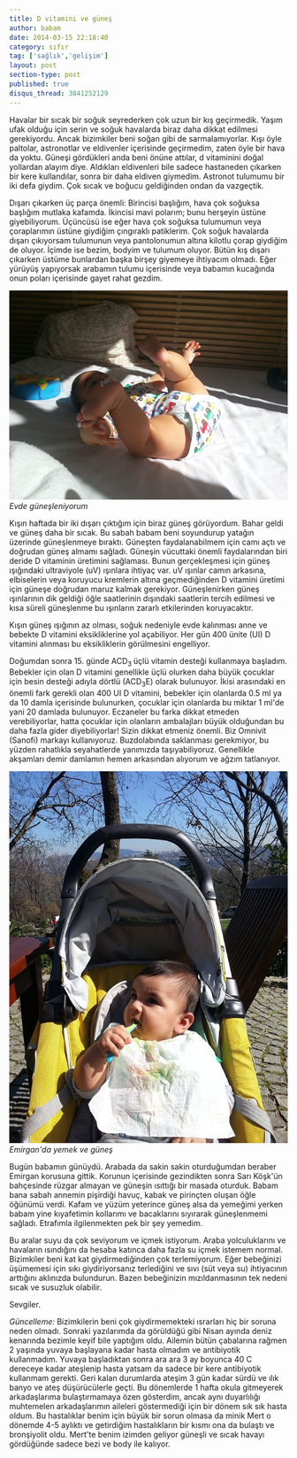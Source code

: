 ```yaml
---
title: D vitamini ve güneş
author: babam
date: 2014-03-15 22:18:40
category: sıfır
tag: ['sağlık','gelişim']
layout: post
section-type: post
published: true
disqus_thread: 3841252129
---
```


Havalar bir sıcak bir soğuk seyrederken çok uzun bir kış geçirmedik. Yaşım ufak olduğu için serin ve soğuk havalarda biraz daha dikkat edilmesi gerekiyordu. Ancak bizimkiler beni soğan gibi de sarmalamıyorlar. Kışı öyle paltolar, astronotlar ve eldivenler içerisinde geçirmedim, zaten öyle bir hava da yoktu. Güneşi gördükleri anda beni önüne attılar, d vitaminini doğal yollardan alayım diye. Aldıkları eldivenleri bile sadece hastaneden çıkarken bir kere kullandılar, sonra bir daha eldiven giymedim. Astronot tulumumu bir iki defa giydim. Çok sıcak ve boğucu geldiğinden ondan da vazgeçtik.

Dışarı çıkarken üç parça önemli: Birincisi başlığım, hava çok soğuksa başlığım mutlaka kafamda. İkincisi mavi polarım; bunu herşeyin üstüne giyebiliyorum. Üçüncüsü ise eğer hava çok soğuksa tulumumun veya çoraplarımın üstüne giydiğim çıngıraklı patiklerim. Çok soğuk havalarda dışarı çıkıyorsam tulumunun veya pantolonumun altına kilotlu çorap giydiğim de oluyor. İçimde ise bezim, bodyim ve tulumum oluyor. Bütün kış dışarı çıkarken üstüme bunlardan başka birşey giyemeye ihtiyacım olmadı. Eğer yürüyüş yapıyorsak arabamın tulumu içerisinde veya babamın kucağında onun poları içerisinde gayet rahat gezdim.

![Evde güneşleniyorum](/img/posts/evde_gunesleniyorum.jpg)
*Evde güneşleniyorum*

Kışın haftada bir iki dışarı çıktığım için biraz güneş görüyordum. Bahar geldi ve güneş daha bir sıcak. Bu sabah babam beni soyundurup yatağın üzerinde güneşlenmeye bıraktı. Güneşten faydalanabilmem için camı açtı ve doğrudan güneş almamı sağladı. Güneşin vücuttaki önemli faydalarından biri deride D vitaminin üretimini sağlaması. Bunun gerçekleşmesi için güneş ışığındaki ultraviyole (uV) ışınlara ihtiyaç var. uV ışınlar camın arkasına, elbiselerin veya koruyucu kremlerin altına geçmediğinden D vitamini üretimi için güneşe doğrudan maruz kalmak gerekiyor. Güneşlenirken güneş ışınlarının dik geldiği öğle saatlerinin dışındaki saatlerin tercih edilmesi ve kısa süreli güneşlenme bu ışınların zararlı etkilerinden koruyacaktır.

Kışın güneş ışığının az olması, soğuk nedeniyle evde kalınması anne ve bebekte D vitamini eksikliklerine yol açabiliyor. Her gün 400 ünite (UI) D vitamini alınması bu eksikliklerin görülmesini engelliyor.

Doğumdan sonra 15. günde ACD<sub>3 </sub>üçlü vitamin desteği kullanmaya başladım. Bebekler için olan D vitamini genellikle üçlü olurken daha büyük çocuklar için besin desteği adıyla dörtlü (ACD<sub>3</sub>E) olarak bulunuyor. İkisi arasındaki en önemli fark gerekli olan 400 UI D vitamini, bebekler için olanlarda 0.5 ml ya da 10 damla içerisinde bulunurken, çocuklar için olanlarda bu miktar 1 ml'de yani 20 damlada bulunuyor. Eczaneler bu farka dikkat etmeden verebiliyorlar, hatta çocuklar için olanların ambalajları büyük olduğundan bu daha fazla gider diyebiliyorlar! Sizin dikkat etmeniz önemli. Biz Omnivit (Sanofi) markayı kullanıyoruz. Buzdolabında saklanması gerekmiyor, bu yüzden rahatlıkla seyahatlerde yanımızda taşıyabiliyoruz. Genellikle akşamları demir damlamın hemen arkasından alıyorum ve ağzım tatlanıyor.

![Emirgan'da yemek ve güneş](/img/posts/emirganda_yemek_gunes.jpg)
*Emirgan'da yemek ve güneş*

Bugün babamın günüydü. Arabada da sakin sakin oturduğumdan beraber Emirgan korusuna gittik. Korunun içerisinde gezindikten sonra Sarı Köşk'ün bahçesinde rüzgar almayan ve güneşin ısıttığı bir masada oturduk. Babam bana sabah annemin pişirdiği havuç, kabak ve pirinçten oluşan öğle öğünümü verdi. Kafam ve yüzüm yeterince güneş alsa da yemeğimi yerken babam yine kıyafetimin kollarımı ve bacaklarını sıyırarak güneşlenmemi sağladı. Etrafımla ilgilenmekten pek bir şey yemedim.

Bu aralar suyu da çok seviyorum ve içmek istiyorum. Araba yolculuklarını ve havaların ısındığını da hesaba katınca daha fazla su içmek istemem normal. Bizimkiler beni kat kat giydirmediğinden çok terlemiyorum. Eğer bebeğinizi üşümemesi için sıkı giydiriyorsanız terlediğini ve sıvı (süt veya su) ihtiyacının arttığını aklınızda bulundurun. Bazen bebeğinizin mızıldanmasının tek nedeni sıcak ve susuzluk olabilir.

Sevgiler.

*Güncelleme:* Bizimkilerin beni çok giydirmemekteki ısrarları hiç bir soruna neden olmadı. Sonraki yazılarımda da görüldüğü gibi Nisan ayında deniz kenarında bezimle keyif bile yaptığım oldu. Ailemin bütün çabalarına rağmen 2 yaşında yuvaya başlayana kadar hasta olmadım ve antibiyotik kullanmadım. Yuvaya başladıktan sonra ara ara 3 ay boyunca 40 C dereceye kadar ateşlenip hasta yatsam da sadece bir kere antibiyotik kullanmam gerekti. Geri kalan durumlarda ateşim 3 gün kadar sürdü ve ılık banyo ve ateş düşürücülerle geçti. Bu dönemlerde 1 hafta okula gitmeyerek arkadaşlarıma bulaştırmamaya özen gösterdim, ancak aynı duyarlılığı muhtemelen arkadaşlarımın aileleri göstermediği için bir dönem sık sık hasta oldum. Bu hastalıklar benim için büyük bir sorun olmasa da minik Mert o dönemde 4-5 aylıktı ve getirdiğim hastalıkların bir kısmı ona da bulaştı ve bronşiyolit oldu. Mert'te benim izimden geliyor güneşli ve sıcak havayı gördüğünde sadece bezi ve body ile kalıyor.
